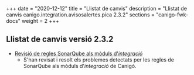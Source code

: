 +++
date        = "2020-12-12"
title       = "Llistat de canvis"
description = "Llistat de canvis canigo.integration.avisosalertes.pica 2.3.2"
sections    = "canigo-fwk-docs"
weight		= 2
+++

## Llistat de canvis versió 2.3.2

- [Revisió de regles SonarQube als mòduls d'_integració_](/noticies/2020-09-09-Revisio_regles_SonarQube_moduls_integracio/)
   - S'han revisat i resolt els problemes detectats per les regles de SonarQube als mòduls d'_integració_ de Canigó.
